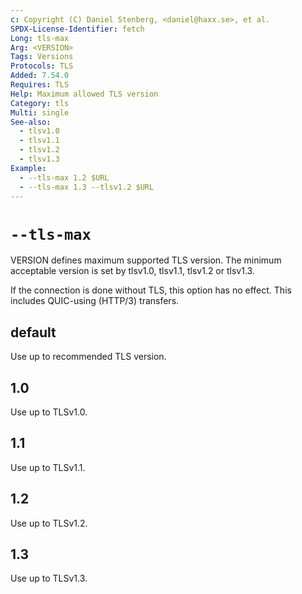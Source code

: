 ```yaml
---
c: Copyright (C) Daniel Stenberg, <daniel@haxx.se>, et al.
SPDX-License-Identifier: fetch
Long: tls-max
Arg: <VERSION>
Tags: Versions
Protocols: TLS
Added: 7.54.0
Requires: TLS
Help: Maximum allowed TLS version
Category: tls
Multi: single
See-also:
  - tlsv1.0
  - tlsv1.1
  - tlsv1.2
  - tlsv1.3
Example:
  - --tls-max 1.2 $URL
  - --tls-max 1.3 --tlsv1.2 $URL
---
```


# `--tls-max`

VERSION defines maximum supported TLS version. The minimum acceptable version
is set by tlsv1.0, tlsv1.1, tlsv1.2 or tlsv1.3.

If the connection is done without TLS, this option has no effect. This
includes QUIC-using (HTTP/3) transfers.

## default
Use up to recommended TLS version.

## 1.0
Use up to TLSv1.0.

## 1.1
Use up to TLSv1.1.

## 1.2
Use up to TLSv1.2.

## 1.3
Use up to TLSv1.3.
